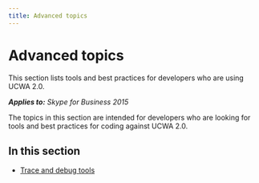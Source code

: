 ```yaml
---
title: Advanced topics
---
```

# Advanced topics
This section lists tools and best practices for developers who are using UCWA 2.0.


 _**Applies to:** Skype for Business 2015_

The topics in this section are intended for developers who are looking for tools and best practices for coding against UCWA 2.0.


## In this section


- [Trace and debug tools](TraceAndDebugTools.md)
 
